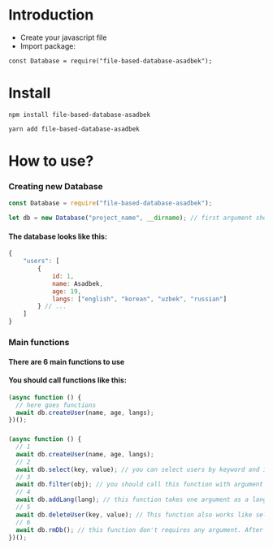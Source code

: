 # Introduction

- Create your javascript file
- Import package:

```
const Database = require("file-based-database-asadbek");
```

# Install

```text
npm install file-based-database-asadbek
```

```text
yarn add file-based-database-asadbek
```

# How to use?

### Creating new Database

```javascript
const Database = require("file-based-database-asadbek");

let db = new Database("project_name", __dirname); // first argument should be your project name (string), second argument should be __dirname(don't change it);
```

#### The database looks like this:

```javascript
{
    "users": [
        {
            id: 1,
            name: Asadbek,
            age: 19,
            langs: ["english", "korean", "uzbek", "russian"]
        } // ...
    ]
}
```

### Main functions

#### There are 6 main functions to use

#### You should call functions like this:

```javascript
(async function () {
  // here goes functions
  await db.createUser(name, age, langs);
})();
```

###

```javascript
(async function () {
  // 1
  await db.createUser(name, age, langs);
  // 2
  await db.select(key, value); // you can select users by keyword and its value
  // 3
  await db.filter(obj); // you should call this function with argument wich is should be an object, and output will be as an array which contains founded users as object
  // 4
  await db.addLang(lang); // this function takes one argument as a language and will add this language to users informations
  // 5
  await db.deleteUser(key, value); // This function also works like select function, but this one deletes founded users from array
  // 6
  await db.rmDb(); // this function don't requires any argument. After calling this function the folder which is created by using new db() will be deleted from your project folder
})();
```
